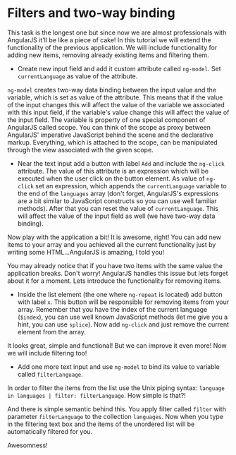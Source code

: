 # Filters and two-way binding

This task is the longest one but since now we are almost professionals with AngularJS it'll be like a piece of cake!
In this tutorial we will extend the functionality of the previous application. We will include functionality for adding new items, removing already existing items and filtering them.

* Create new input field and add it custom attribute called `ng-model`. Set `currentLanguage` as value of the attribute.

`ng-model` creates two-way data binding between the input value and the variable, which is set as value of the attribute. This means that if the value of the input changes this will affect the value of the variable we associated with this input field, if the variable's value change this will affect the value of the input field. The variable is property of one special component of AngularJS called scope. You can think of the scope as proxy between AngularJS' imperative JavaScript behind the scene and the declarative markup. Everything, which is attached to the scope, can be manipulated through the view associated with the given scope.

* Near the text input add a button with label `Add` and include the `ng-click` attribute. The value of this attribute is an expression which will be executed when the user click on the button element. As value of `ng-click` set an expression, which appends the `currentLanguage` variable to the end of the `languages` array (don't forget, AngularJS's expressions are a bit similar to JavaScript constructs so you can use well familiar methods). After that you can reset the value of `currentLanguage`. This will affect the value of the input field as well (we have two-way data binding).

Now play with the application a bit! It is awesome, right! You can add new items to your array and you achieved all the current functionality just by writing some HTML...AngularJS is amazing, I told you!

You may already notice that if you have two items with the same value the application breaks. Don't worry! AngularJS handles this issue but lets forget about it for a moment. Lets introduce the functionality for removing items.

* Inside the list element (the one where `ng-repeat` is located) add button with label `x`. This button will be responsible for removing items from your array. Remember that you have the index of the current language (`$index`), you can use well known JavaScript methods (let me give you a hint, you can use `splice`). Now add `ng-click` and just remove the current element from the array.

It looks great, simple and functional! But we can improve it even more! Now we will include filtering too!

* Add one more text input and use `ng-model` to bind its value to variable called `filterLanguage`.

In order to filter the items from the list use the Unix piping syntax: `language in languages | filter: filterLanguage`. How simple is that?!

And there is simple semantic behind this. You apply filter called `filter` with parameter `filterLanguage` to the collection `languages`. Now when you type in the filtering text box and the items of the unordered list will be automatically filtered for you.

Awesomness!